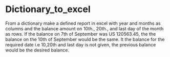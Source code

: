 # Dictionary_to_excel
From a dictionary make a defined report in excel with year and months as columns and the balance amount on 10th., 20th., and last day of the month as rows. If the balance on 7th of September was US 120563.45, the the balance on the 10th of September would be the same. It the balance for the required date i.e 10,20th and last day is not given, the previous balance would be the desired balance.
